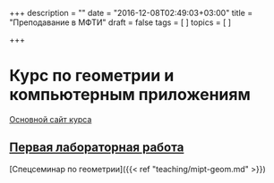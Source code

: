 +++
description = ""
date = "2016-12-08T02:49:03+03:00"
title = "Преподавание в МФТИ"
draft = false
tags = [
]
topics = [
]

+++

# Курс по геометрии и компьютерным приложениям

[Основной сайт курса](https://nvbogachev.netlify.com/teaching/gcs/)
## [Первая лабораторная работа](/geometry/lab1)

[Спецсеминар по геометрии]({{< ref "teaching/mipt-geom.md" >}})

